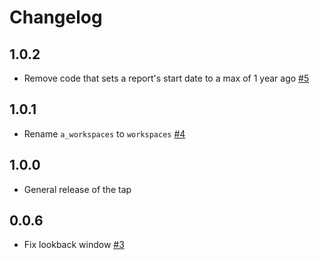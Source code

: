 # Changelog

## 1.0.2
  * Remove code that sets a report's start date to a max of 1 year ago [#5](https://github.com/singer-io/tap-toggl/pull/5)

## 1.0.1
  * Rename `a_workspaces` to `workspaces` [#4](https://github.com/singer-io/tap-toggl/pull/4)

## 1.0.0
  * General release of the tap

## 0.0.6
  * Fix lookback window [#3](https://github.com/singer-io/tap-toggl/pull/3)
